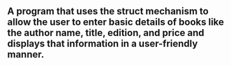 ## A program that uses the struct mechanism to allow the user to enter basic details of books like the author name, title, edition, and price and displays that information in a user-friendly manner.
